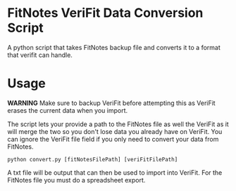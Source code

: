 # FitNotes VeriFit Data Conversion Script

A python script that takes FitNotes backup file and converts it to a format that verifit can handle.

# Usage 

**WARNING** Make sure to backup VeriFit before attempting this as VeriFit erases the current data when you import.

The script lets your provide a path to the FitNotes file as well the VeriFit as it will merge the two so you don't lose data you already have on VeriFit. You can ignore the VeriFit file field if you only need to convert your data from FitNotes.

```
python convert.py [fitNotesFilePath] [veriFitFilePath]
```

A txt file will be output that can then be used to import into VeriFit. For the FitNotes file you must do a spreadsheet export.